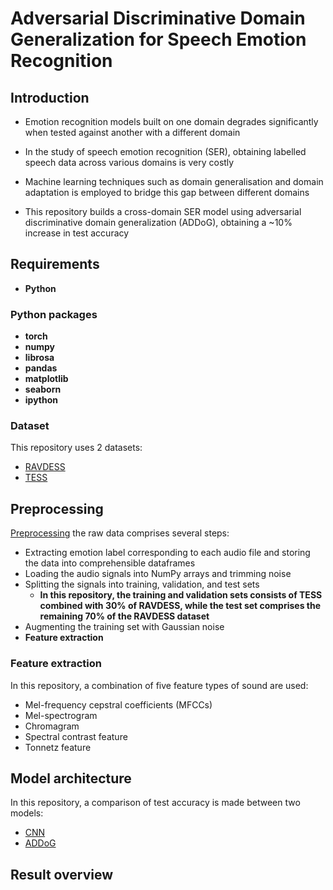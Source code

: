 # Adversarial Discriminative Domain Generalization for Speech Emotion Recognition

## Introduction

- Emotion recognition models built on one domain degrades significantly when tested against another with a different domain
- In the study of speech emotion recognition (SER), obtaining labelled speech data across various domains is very costly
- Machine learning techniques such as domain generalisation and domain adaptation is employed to bridge this gap between different domains

- This repository builds a cross-domain SER model using adversarial discriminative domain generalization (ADDoG), obtaining a ~10% increase in test accuracy

## Requirements

- **Python**

### Python packages

- **torch**
- **numpy**
- **librosa**
- **pandas**
- **matplotlib**
- **seaborn**
- **ipython**

### Dataset

This repository uses 2 datasets:

- [RAVDESS](https://www.kaggle.com/datasets/uwrfkaggler/ravdess-emotional-speech-audio)
- [TESS](https://tspace.library.utoronto.ca/handle/1807/24487)

## Preprocessing

[Preprocessing](Processing_TESS%2BRAVDESS(30%25)_TVT_5features.ipynb) the raw data comprises several steps:

- Extracting emotion label corresponding to each audio file and storing the data into comprehensible dataframes
- Loading the audio signals into NumPy arrays and trimming noise
- Splitting the signals into training, validation, and test sets
  - **In this repository, the training and validation sets consists of TESS combined with 30% of RAVDESS, while the test set comprises the remaining 70% of the RAVDESS dataset**
- Augmenting the training set with Gaussian noise
- **Feature extraction**

### Feature extraction

In this repository, a combination of five feature types of sound are used:

- Mel-frequency cepstral coefficients (MFCCs)
- Mel-spectrogram
- Chromagram
- Spectral contrast feature
- Tonnetz feature

## Model architecture

In this repository, a comparison of test accuracy is made between two models:

- [CNN](https://en.wikipedia.org/wiki/Convolutional_neural_network)
- [ADDoG](https://doi.org/10.48550/arXiv.1903.12094)

## Result overview
